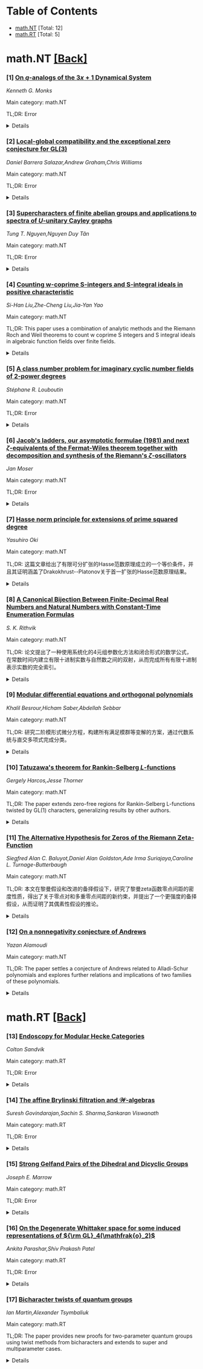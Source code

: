 <div id=toc></div>

# Table of Contents

- [math.NT](#math.NT) [Total: 12]
- [math.RT](#math.RT) [Total: 5]


<div id='math.NT'></div>

# math.NT [[Back]](#toc)

### [1] [On $q$-analogs of the $3x+1$ Dynamical System](https://arxiv.org/abs/2508.10153)
*Kenneth G. Monks*

Main category: math.NT

TL;DR: Error


<details>
  <summary>Details</summary>
Motivation: Error

Method: Error

Result: Error

Conclusion: Error

Abstract: The $3x+1$ Conjecture asserts that the $T$-orbit of every positive integer
$x$ contains $1$, where $T$ maps $x$ to $x/2$ for $x$ even and to $(3x+1)/2$
for $x$ odd. Several authors have studied the analogous map, $T_q$, which maps
$x\in F_2[q]$ to $x/q$ if $q$ divides $x$ and $((1+q)x+1)/q$ otherwise. In
particular, they showed that the $T_q$-orbit of every polynomial contains $1$.
This seems analogous to the $3x+1$ conjecture, but does not prove the
conjecture itself, as the dynamical systems involved are not conjugate via any
correspondence between polynomials and positive integers.
  In this paper, we show that $T_q$ actually is conjugate to $T$ if we extend
their domains to the ring of formal power series $F_2[[q]]$ and the 2-adic
integers $\mathbb{Z}_2$, respectively. Thus, it is not polynomials that
correspond to positive integers via conjugacy, but rather certain formal power
series.
  We then generalize this result to the family of functions $T_{A,B}\colon
F_2[[q]]\to F_2[[q]]$ mapping $x$ to $x/q$ if $q$ divides $x$ and $(Ax+B)/q$
otherwise, where $A,B\in F_2[[q]]$ are not divisible by $q$. Unlike $T_q$, some
of these maps do have the property that polynomials correspond to the positive
integers whose $T$-orbit contains $1$ via a conjugacy with $T$. We show that
$T_{1,1+q^2}$ is one such map, and has the additional nice property that the
orbit of every polynomial enters either the unique $2$-cycle or one of the two
fixed points.
  Finally, the power series that correspond to the natural numbers via these
conjugacies can be represented as rational numbers with odd denominators by
replacing $q$ with $2$ and interpreting the resulting formal series as a 2-adic
integer. Finding a simple closed form for even one such correspondence could
settle the conjecture itself, and we provide some data along these lines for
both $T_{1,1+q^2}$ and $T_q$.

</details>


### [2] [Local-global compatibility and the exceptional zero conjecture for GL(3)](https://arxiv.org/abs/2508.10225)
*Daniel Barrera Salazar,Andrew Graham,Chris Williams*

Main category: math.NT

TL;DR: Error


<details>
  <summary>Details</summary>
Motivation: Error

Method: Error

Result: Error

Conclusion: Error

Abstract: We prove the exceptional zero conjecture of Greenberg--Benois for
$p$-ordinary regular algebraic cuspidal automorphic representations of
$\mathrm{GL}_3(\mathbb{A})$ which are Steinberg at $p$. In particular, we
obtain the first cases of this conjecture for non-essentially-self-dual RACARs
of $\mathrm{GL}_n(\mathbb{A})$.
  Our proof has two main parts. In Part 1, we use $p$-arithmetic cohomology to
prove an exceptional zero formula using Gehrmann's automorphic
$\mathcal{L}$-invariant. In Part 2 we prove the equality of automorphic and
Fontaine--Mazur $\mathcal{L}$-invariants. As one of the key ingredients for
this, we establish local-global compatibility at $\ell = p$ for Galois
representations attached to $p$-ordinary torsion classes for $\mathrm{GL}_n$,
confirming a conjecture of Hansen in this setting. We prove this for all $n$
following the strategy in the "10-author paper," and use the $n=3$ case to
deduce the desired equality of $\mathcal{L}$-invariants.

</details>


### [3] [Supercharacters of finite abelian groups and applications to spectra of $U$-unitary Cayley graphs](https://arxiv.org/abs/2508.10348)
*Tung T. Nguyen,Nguyen Duy Tân*

Main category: math.NT

TL;DR: Error


<details>
  <summary>Details</summary>
Motivation: Error

Method: Error

Result: Error

Conclusion: Error

Abstract: We define super-Cayley graphs over a finite abelian group $G$. Using the
theory of supercharacters on $G$, we explain how their spectra can be realized
as a super-Fourier transform of a superclass characteristic function.
Consequently, we show that a super-Cayley graph is determined by its spectrum
once an indexing on the underlying group $G$ is fixed. This generalizes a
theorem by Sander-Sander, which investigates the case where $G$ is a cyclic
group. We then use our theory to define and study the concept of a $U$-unitary
Cayley graph over a finite commutative ring $R$, where $U$ is a subgroup of the
unit group of $R$. Furthermore, when the underlying ring is a Frobenius ring,
we show that there is a natural supercharacter theory associated with $U$. By
applying the general theory of super-Cayley graphs developed in the first part,
we explore various spectral properties of these $U$-unitary Cayley graphs,
including their rationality and connections to various arithmetical sums.

</details>


### [4] [Counting w-coprime S-integers and S-integral ideals in positive characteristic](https://arxiv.org/abs/2508.10484)
*Si-Han Liu,Zhe-Cheng Liu,Jia-Yan Yao*

Main category: math.NT

TL;DR: This paper uses a combination of analytic methods and the Riemann Roch and Weil theorems to count w coprime S integers and S integral ideals in algebraic function fields over finite fields.


<details>
  <summary>Details</summary>
Motivation: Understanding the distribution and properties of w coprime S integers and S integral ideals in algebraic function fields over finite fields is important for number theory and coding theory.

Method: The authors combined analytic methods with the Riemann Roch theorem and the Weil theorem specific to function fields in positive characteristic to achieve their results.

Result: The paper provides a method to count w coprime S integers and S integral ideals, leveraging the properties of finite fields and the theorems of Riemann Roch and Weil.

Conclusion: The approach combining analytic techniques with the Riemann Roch and Weil theorems effectively addresses the problem of counting specific types of integers and ideals in the given function fields.

Abstract: Let Fq be the finite field with q elements, and K an algebraic function field
over with Fq as its field of constants. Let S be a finite nonempty set of prime
divisors over K, and OS be the ring of integers of K attached to S. Let w
greater than 1 be an integer. In this work we shall count w coprime S integers
and S integral ideals, and our proofs are a combination of analytic methods and
the Riemann Roch theorem and the Weil theorem for function fields in positive
characteristic.

</details>


### [5] [A class number problem for imaginary cyclic number fields of 2-power degrees](https://arxiv.org/abs/2508.10563)
*Stéphane R. Louboutin*

Main category: math.NT

TL;DR: Error


<details>
  <summary>Details</summary>
Motivation: Error

Method: Error

Result: Error

Conclusion: Error

Abstract: In 2024, M. K. Ram proved that the class number of an imaginary cyclic
quartic number field is never equal to a prime $p\equiv 3\pmod 4$. Here we
greatly generalize this result to the case of the non-quadratic imaginary
cyclic number fields of $2$-power degrees and not necessarily prime class
numbers.

</details>


### [6] [Jacob's ladders, our asymptotic formulae (1981) and next $ζ$-equivalents of the Fermat-Wiles theorem together with decomposition and synthesis of the Riemann's $ζ$-oscillators](https://arxiv.org/abs/2508.10592)
*Jan Moser*

Main category: math.NT

TL;DR: Error


<details>
  <summary>Details</summary>
Motivation: Error

Method: Error

Result: Error

Conclusion: Error

Abstract: In this paper we obtain new $\zeta$-equivalents of the Fermat-Wiles theorem.
These are generated by our asymptotic formulae (1981) which brought $33.3\%$
improvement of the Hardy-Littlewood exponent $\frac 14$ dated 1918.

</details>


### [7] [Hasse norm principle for extensions of prime squared degree](https://arxiv.org/abs/2508.10706)
*Yasuhiro Oki*

Main category: math.NT

TL;DR: 这篇文章给出了有限可分扩张的Hasse范数原理成立的一个等价条件，并且其证明涵盖了Drakokhrust--Platonov关于首一扩张的Hasse范数原理结果。


<details>
  <summary>Details</summary>
Motivation: 该研究旨在探索Hasse范数原理的有效性的条件，特别是在度数为素数平方的全球域的有限可分扩张中的情况。这可能对于数论和代数几何的理论发展和应用很重要，因为Hasse范数原理在相关问题的研究中起着关键作用。

Method: 通过研究度数为素数平方的有限可分扩张的特性，并对Drakokhrust--Platonov的结果进行推导证明，提出一个等价条件。这种方法可能包括分析可分有限扩张的结构，以及应用相关的数学原理和定理。

Result: 一个等价条件的建立，使得能够判断全球域度数为素数平方的有限可分扩张是否满足Hasse范数原理。并且该定理重现了Drakokhrust--Platonov的结果，即首一扩张满足该原理。

Conclusion: 该研究提供了一个判断条件性，尽管具体的结论内容未在摘要中明确说明，但可以推断这对于华应用和理论探索都是有价值的。研究可能进一步扩展了首一性质与其他数学概念的联系，并验证其广泛适用性。

Abstract: We give an equivalent condition for the validity of the Hasse norm principle
for finite separable extensions of prime squared degree of global fields. Our
theorem recovers the result of Drakokhrust--Platonov, which claims that the
Hasse norm principle holds for adequate extensions of prime squared degree.

</details>


### [8] [A Canonical Bijection Between Finite-Decimal Real Numbers and Natural Numbers with Constant-Time Enumeration Formulas](https://arxiv.org/abs/2508.10750)
*S. K. Rithvik*

Main category: math.NT

TL;DR: 论文提出了一种使用系统化的4元组参数化方法和闭合形式的数学公式，在常数时间内建立有限十进制实数与自然数之间的双射，从而完成所有有限十进制表示实数的完全索引。


<details>
  <summary>Details</summary>
Motivation: 论文旨在展示如何高效且精确地实现有限十进制实数和自然数之间的双射，通过避免循环枚举来提高计算效率。

Method: 作者采用了一个参数化4元组（符号，N₁, N₂, N₃）和闭合形式的数学公式来建立映射关系，并通过精确的小数运算确保准确性和避免循环。

Result: 实现了一个能在O(1)时间内运行的枚举系统，精确处理所有有限十进制表示的实数，并通过这种方式证明有限十进制实数可以与自然数完全对应。

Conclusion: 该系统表明，有限十进制实数可以通过这种4元组参数化方法实现系统性的枚举和索引。

Abstract: We present an explicit bijection between finite-decimal real numbers and
natural numbers ($\mathbb{N} = \{1, 2, 3, ...\}$) using a systematic 4-tuple
parametrization with closed-form mathematical formulas for enumeration. Our
enumeration system provides complete indexing of all real numbers with
terminating decimal representations through the parametrization $(\text{sign},
N_1, N_2, N_3)$. Both forward and inverse mappings execute in O(1) constant
time, achieved through closed-form lexicographic positioning formulas that
eliminate enumeration loops. The system uses exact decimal arithmetic
throughout, ensuring perfect accuracy across all representable numbers. This
bijective correspondence demonstrates that finite-decimal real numbers can be
systematically enumerated and indexed with optimal constant-time computational
efficiency.

</details>


### [9] [Modular differential equations and orthogonal polynomials](https://arxiv.org/abs/2508.10788)
*Khalil Besrour,Hicham Saber,Abdellah Sebbar*

Main category: math.NT

TL;DR: 研究二阶模形式微分方程，构建所有满足模群等变解的方案，通过代数系统与直交多项式完成分类。


<details>
  <summary>Details</summary>
Motivation: 探索等变解有助于理解模形式与数论中的结构关系，对称性质在物理和数学中广泛应用。

Method: 建立显式构造型假设，应用 Eisenstein 级数和 J 不变量，分析代数系统，运用直交多项式解方程。

Result: 推导出根的递归公式、范数和权重函数，实现等变解的分类。

Conclusion: 本方法有效分类模群等变解，结果依赖于直交多项式性质，为相关领域研究提供框架。

Abstract: We study second-order modular differential equations whose solutions
transform equivariantly under the modular group. In the reducible case, we
construct all such solutions using an explicit ansatz involving Eisenstein
series and the $J$-invariant, reducing the problem to an algebraic system. We
show that the roots of this system are captured by orthogonal polynomials
satisfying a Fuchsian differential equation. Their recurrence, norms, and
weight function are derived, completing the classification of equivariant
solutions in this setting.

</details>


### [10] [Tatuzawa's theorem for Rankin-Selberg $L$-functions](https://arxiv.org/abs/2508.10844)
*Gergely Harcos,Jesse Thorner*

Main category: math.NT

TL;DR: The paper extends zero-free regions for Rankin-Selberg L-functions twisted by GL(1) characters, generalizing results by other authors.


<details>
  <summary>Details</summary>
Motivation: Understanding the distribution of zeros of L-functions is important in number theory for applications such as analytic properties, subconvexity, and the Riemann Hypothesis. The paper aims to generalize existing zero-free regions, expanding on prior work to provide broader theoretical insights.

Method: The authors utilize methods from analytic number theory, particularly leveraging a new standard zero-free region for twists of L(s, π×π̃) by idele class characters, except for a potential real simple exceptional zero when π⊗χ²=π. This builds upon prior techniques developed by Humphries and Thorner.

Result: A new zero-free region is established for all GL(1) twists of the Rankin-Selberg L-function L(s, π×π′), generalizing Tatuzawa’s refinement of Siegel’s work. Additionally, the paper demonstrates a standard zero-free region for any idele class character twist of L(s, π×π̃) with a specified condition for an exceptional zero.

Conclusion: The results contribute to the understanding of the analytic behavior of Rankin-Selberg L-functions, particularly in the presence of GL(1) twists. These zero-free region results have implications for subconvexity estimates, prime number theorems, and may influence further research in automorphic forms and L-functions, extending prior works in the field.

Abstract: Let $\pi$ and $\pi'$ be cuspidal automorphic representations of
$\mathrm{GL}(n)$ and $\mathrm{GL}(n')$ with unitary central characters. We
establish a new zero-free region for all $\mathrm{GL}(1)$-twists of the
Rankin-Selberg $L$-function $L(s,\pi\times\pi')$, generalizing Tatuzawa's
refinement of Siegel's work on Dirichlet $L$-functions. A crucial component of
our proof is a new standard zero-free region for any twist of
$L(s,\pi\times\widetilde{\pi})$ by an idele class character $\chi$ apart from a
possible single exceptional zero (necessarily real and simple) that can occur
only when $\pi\otimes\chi^2=\pi$. This extends earlier work of Humphries and
Thorner.

</details>


### [11] [The Alternative Hypothesis for Zeros of the Riemann Zeta-Function](https://arxiv.org/abs/2508.10857)
*Siegfred Alan C. Baluyot,Daniel Alan Goldston,Ade Irma Suriajaya,Caroline L. Turnage-Butterbaugh*

Main category: math.NT

TL;DR: 本文在黎曼假设和改进的备择假设下，研究了黎曼zeta函数零点间距的密度性质，得出了关于零点对和多重零点间距的新约束，并提出了一个更强度的备择假设，从而证明了其偶素性假设的推论。


<details>
  <summary>Details</summary>
Motivation: 为了进一步研究黎曼zeta函数零点的分布特性，特别是在不假设零点为单重的情况下，探索间距的限制如何影响零点对和多重零点的密度。

Method: 通过假设黎曼假设和备择假设，采用分析方法对每整数.k.推导出归一化间距为平均间距的一半的倍数时，对零点对的密度进行限制，并利用更强的备择假设形式来约束多重零点的密度。

Result: 得到了归一化间距分别是平均间距的.k.次倍数的零点对的密度限制，并且通过强化的备择假设，证明了其偶素性假设的推论。

Conclusion: 改进的备择假设给出的信息比简单形式更丰富，它不仅约束了相邻零点的间距，还暗示了偶素性假设很可能成立，为黎曼zeta函数零点的研究提供了理论依据。

Abstract: In 2016, the first-named author introduced a formulation of the Alternative
Hypothesis that assumes that consecutive zeros of the Riemann zeta-function are
spaced at multiples of half of the average spacing, but does not assume that
the zeros are simple. In this paper, we assume the Riemann Hypothesis and a
similar formulation of the Alternative Hypothesis, and for each integer $k$ we
obtain constraints on the density of pairs of zeros whose normalized
differences are at $k/2$ times the average spacing. These constraints, in turn,
restrict the density of (possible) multiple zeros. We also formulate a stronger
version of the Alternative Hypothesis and show that it implies the Essential
Simplicity Hypothesis.

</details>


### [12] [On a nonnegativity conjecture of Andrews](https://arxiv.org/abs/2508.10871)
*Yazan Alamoudi*

Main category: math.NT

TL;DR: The paper settles a conjecture of Andrews related to Alladi-Schur polynomials and explores further relations and implications of two families of these polynomials.


<details>
  <summary>Details</summary>
Motivation: The motivation lies in solving an existing Andrews’ conjecture and extending the understanding of Alladi-Schur polynomials by examining their related families.

Method: The paper presumably employs analytical methods from algebraic combinatorics or related fields to prove the conjecture and establish new relations.

Result: It successfully confirms the Andrews conjecture and uncovers new mathematical relations involving the two polynomial families.

Conclusion: The findings contribute to the advancement of knowledge in the properties and relationships of Alladi-Schur polynomials and potentially offer new insights into related mathematical areas.

Abstract: I settle a conjecture of Andrews related to the Alladi-Schur polynomials. In
addition, I give further relations and implications to two families of
polynomials related to the Alladi-Schur polynomials.

</details>


<div id='math.RT'></div>

# math.RT [[Back]](#toc)

### [13] [Endoscopy for Modular Hecke Categories](https://arxiv.org/abs/2508.10214)
*Colton Sandvik*

Main category: math.RT

TL;DR: Error


<details>
  <summary>Details</summary>
Motivation: Error

Method: Error

Result: Error

Conclusion: Error

Abstract: Generalizing the theory of parity sheaves on complex algebraic stacks due to
Juteau-Mautner-Williamson, we develop a theory of twisted equivariant parity
sheaves. We use this formalism to construct a modular incarnation of Lusztig
and Yun's monodromic Hecke category. We then give two applications: (1) a
modular categorification of the monodromic Hecke algebra, and (2) a monoidal
equivalence between the monodromic Hecke category of parity sheaves and the
ordinary Hecke category of parity sheaves on the endoscopic group.

</details>


### [14] [The affine Brylinski filtration and $\mathscr{W}$-algebras](https://arxiv.org/abs/2508.10365)
*Suresh Govindarajan,Sachin S. Sharma,Sankaran Viswanath*

Main category: math.RT

TL;DR: Error


<details>
  <summary>Details</summary>
Motivation: Error

Method: Error

Result: Error

Conclusion: Error

Abstract: The Brylinski-Kostant filtration on a representation of a finite-dimensional
semisimple Lie algebra has interpretations in terms of the algebra, geometry
and combinatorics of the representation. Its extension to affine Lie algebras
was first studied by Slofstra. Recent work of the present authors constructed a
Poincar\'{e}-Birkhoff-Witt type basis for the dominant weight spaces of the
basic representation of affine Lie algebras of type $A$, which is compatible
with the affine Brylinski filtration. In this paper, we overcome the constraint
of type dependence, and furnish a new, uniform proof which holds for all
simply-laced affine Lie algebras.

</details>


### [15] [Strong Gelfand Pairs of the Dihedral and Dicyclic Groups](https://arxiv.org/abs/2508.10756)
*Joseph E. Marrow*

Main category: math.RT

TL;DR: Error


<details>
  <summary>Details</summary>
Motivation: Error

Method: Error

Result: Error

Conclusion: Error

Abstract: A strong Gelfand pair $(G, H)$ is a finite group $G$ and a subgroup $H$ where
every irreducible character of $H$ induces to a multiplicity-free character of
$G$. We determine the strong Gelfand pairs of the dihedral groups $D_{2n}$ and
the dicyclic groups $Dic_{4n}$ for all $n$.

</details>


### [16] [On the Degenerate Whittaker space for some induced representations of ${\rm GL}_4(\mathfrak{o}_2)$](https://arxiv.org/abs/2508.10796)
*Ankita Parashar,Shiv Prakash Patel*

Main category: math.RT

TL;DR: Error


<details>
  <summary>Details</summary>
Motivation: Error

Method: Error

Result: Error

Conclusion: Error

Abstract: Let $\mathfrak{o}_l$ be a finite principal ideal local ring of length $l$.
The degenerate Whittaker space associated with a representation of ${\rm
GL}_{2n}(\mathfrak{o}_l)$ is a representation of ${\rm GL}_n(\mathfrak{o}_l)$.
For strongly cuspidal representations of ${\rm GL}_{2n}(\mathfrak{o}_l)$ the
structure of degenerate Whittaker space is described by Prasad's conjecture,
which has been proven for ${\rm GL}_4(\mathfrak{o}_2)$. In this paper, we
describe the degenerate Whittaker space for certain induced representations of
${\rm GL}_4(\mathfrak{o}_2)$, specifically those induced from subgroups
analogous to the maximal parabolic subgroups of ${\rm GL}_4(\mathbb{F}_q)$.

</details>


### [17] [Bicharacter twists of quantum groups](https://arxiv.org/abs/2508.10882)
*Ian Martin,Alexander Tsymbaliuk*

Main category: math.RT

TL;DR: The paper provides new proofs for two-parameter quantum groups using twist methods from bicharacters and extends to super and multiparameter cases.


<details>
  <summary>Details</summary>
Motivation: The motivation is to present both new elementary proofs of existing results and extend them to super and multiparameter quantum groups, thus offering a method for generalization and paving the way for further research into the properties and applications of these groups.

Method: Applying a general twist construction using skew bicharacters to one-parameter quantum groups in Drinfeld-Jimbo, new Drinfeld (affine types), and FRT (finite and affine) presentations, thereby deriving two-parameter versions.

Result: Obtained two-parameter quantum groups across different presentations (Drinfeld-Jimbo, new Drinfeld, FRT), leading to new elementary proofs for their fundamental properties.

Conclusion: The approach using skew bicharacters for twisting is effective and generalizes to more complex settings such as super and multiparameter cases, indicating its potential for broader applications in quantum group theory.

Abstract: We apply the general construction of a twist of bigraded Hopf algebras by
skew bicharacters to obtain two-parameter quantum groups in the Drinfeld-Jimbo,
new Drinfeld (for affine types), and FRT (for both finite and affine)
presentations from their standard one-parameter versions. This yields new
elementary proofs of the fundamental results on two-parameter quantum groups
that appeared in the literature over the last two decades, and also leads to
natural generalizations in the super and multiparameter cases.

</details>
